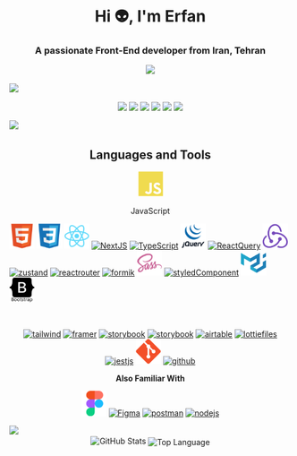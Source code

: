 <h1 align="center">Hi 👽, I'm Erfan</h1>
<h3 align="center">A passionate Front-End developer from Iran, Tehran</h3>

<p align="center">
  <img src="https://www.horizont.com.hr/posao/frontend-developer.gif">
</p>
<img src="https://user-images.githubusercontent.com/73097560/115834477-dbab4500-a447-11eb-908a-139a6edaec5c.gif">

<p align="center">
  <a href="https://codepen.io/erfanmalakouti"><img
      src="https://img.shields.io/badge/-codepen-black?style=for-the-badge&labelColor=f4f4f4&logo=codepen&logoColor=black&link=https://codepen.io/erfanmalakouti/"></a>
  <a href="https://t.me/Erfan_Malakouti"><img
      src="https://img.shields.io/badge/-Telegram-2CA5E0?style=for-the-badge&labelColor=f4f4f4&logo=telegram&logoColor=f4f4f4link=https://t.me/Erfan_Malakouti/"></a>
  <a href="mailto:erfan.malakuti@gmail.com"><img
      src="https://img.shields.io/badge/-Gmail-D14836?style=for-the-badge&labelColor=f4f4f4&logo=gmail&logoColor=D14836&link=mailto:erfan.malakuti@gmail.com/"></a>
  <a href="https://www.linkedin.com/in/erfan-malakouti"><img
      src="https://img.shields.io/badge/LinkedIn-0077B5?style=for-the-badge&labelColor=f4f4f4&logo=linkedin&logoColor=0077B5&link=https://www.linkedin.com/in/erfan-malakouti/"></a>
  <a href="https://wa.me/+989059163822"><img
      src="https://img.shields.io/badge/-WhatsApp-25D366?style=for-the-badge&labelColor=f4f4f4&logo=whatsapp&logoColor=25D366&link=https://wa.me/+989059163822/"></a>
  <a href="https://instagram.com/erfanvito"><img
      src="https://img.shields.io/badge/-Instagram-E4405F?style=for-the-badge&labelColor=f4f4f4&logo=instagram&logoColor=E4405F&link=https://instagram.com/erfanvito/"></a>
</p>

<img src="https://user-images.githubusercontent.com/73097560/115834477-dbab4500-a447-11eb-908a-139a6edaec5c.gif">

**<h2 align="center">Languages and Tools</h2>**

<p align="center">
  <div align="center">
   <a target="_blank" href="https://javascript.info/"><img
      src="https://raw.githubusercontent.com/devicons/devicon/master/icons/javascript/javascript-plain.svg"
      alt="JavaScript" width="45" height="45" /></a>
   <p>JavaScript</p>
  </div>  
  <a target="_blank" href="https://www.w3schools.com/html/"><img
      src="https://raw.githubusercontent.com/devicons/devicon/master/icons/html5/html5-original.svg" alt="HTML"
      width="45" height="45" /></a>
  <a target="_blank" href="https://www.w3schools.com/css/"><img
      src="https://raw.githubusercontent.com/devicons/devicon/master/icons/css3/css3-original.svg" alt="CSS" width="45"
      height="45" /></a>
  <a target="_blank" href="https://reactjs.org/"><img
      src="https://raw.githubusercontent.com/devicons/devicon/master/icons/react/react-original.svg" alt="ReactJS"
      width="45" height="45" /></a>
  <a target="_blank" href="https://nextjs.org/"><img
      src="https://d2nir1j4sou8ez.cloudfront.net/wp-content/uploads/2021/12/nextjs-boilerplate-logo.png" alt="NextJS"
      width="45" height="45" /></a>
  <a target="_blank" href="https://www.typescriptlang.org/"><img
      src="https://upload.wikimedia.org/wikipedia/commons/4/4c/Typescript_logo_2020.svg" alt="TypeScript"
      width="45" height="45" /></a>
  <a target="_blank" href="https://jquery.com/"><img
      src="https://raw.githubusercontent.com/devicons/devicon/master/icons/jquery/jquery-original-wordmark.svg"
      alt="jQuery" width="45" height="45" /></a>
  <a target="_blank" href="https://tanstack.com/query/latest"><img
      src="https://seeklogo.com/images/R/react-query-logo-1340EA4CE9-seeklogo.com.png" alt="ReactQuery"
      width="45" height="45" /></a>
  <a target="_blank" href="https://redux.js.org/"><img
      src="https://raw.githubusercontent.com/devicons/devicon/master/icons/redux/redux-original.svg" alt="Redux"
      width="45" height="45" /></a>
  <a target="_blank" href="https://github.com/pmndrs/zustand"><img
      src="https://repository-images.githubusercontent.com/180328715/fca49300-e7f1-11ea-9f51-cfd949b31560" alt="zustand"
      width="65" height="50" /></a>
   <a target="_blank" href="https://reactrouter.com/"><img
      src="https://www.svgrepo.com/show/354262/react-router.svg" alt="reactrouter"
      width="65" height="50" /></a>
  <a target="_blank" href="https://github.com/jaredpalmer/formik"><img
      src="https://user-images.githubusercontent.com/4060187/61057426-4e5a4600-a3c3-11e9-9114-630743e05814.png"
      alt="formik" width="45" height="45" /></a>
  <a target="_blank" href="https://sass-lang.com/"><img
      src="https://raw.githubusercontent.com/devicons/devicon/master/icons/sass/sass-original.svg" alt="Sass" width="45"
      height="45" /></a>
  <a target="_blank" href="https://styled-components.com/"><img
      src="https://www.daggala.com/static/228867c3668e439101821568a8a03b54/19ca5/sc.png" alt="styledComponent" width="45"
      height="45" /></a>
  <a target="_blank" href="https://material-ui.com/"><img
      src="https://raw.githubusercontent.com/devicons/devicon/master/icons/materialui/materialui-original.svg"
      alt="Material-UI" width="45" height="45" /></a>
  <a target="_blank" href="https://getbootstrap.com/"><img
      src="https://raw.githubusercontent.com/devicons/devicon/master/icons/bootstrap/bootstrap-plain-wordmark.svg"
      alt="Bootstrap" width="45" height="45" /></a>
 </p>
 </br>
 <p align="center">
  <a target="_blank" href="https://tailwindcss.com/"><img
      src="https://upload.wikimedia.org/wikipedia/commons/d/d5/Tailwind_CSS_Logo.svg" alt="tailwind" width="45"
      height="45" /></a>
  <a target="_blank" href="https://www.framer.com/motion/"><img
      src="https://user-images.githubusercontent.com/38039349/60953119-d3c6f300-a2fc-11e9-9596-4978e5d52180.png" alt="framer" width="45"
      height="45" /></a>
  <a target="_blank" href="https://storybook.js.org/"><img
      src="https://avatars.githubusercontent.com/u/22632046?s=280&v=4"
      alt="storybook" width="45" height="45" /></a>
  <a target="_blank" href="https://www.chartjs.org/"><img
      src="https://www.chartjs.org/img/chartjs-logo.svg"
      alt="storybook" width="45" height="45" /></a>
  <a target="_blank" href="https://www.airtable.com/"><img
      src="https://www.svgrepo.com/show/353383/airtable.svg"
      alt="airtable" width="45" height="45" /></a>
   <a target="_blank" href="https://lottiefiles.com/"><img
      src="https://image.winudf.com/v2/image1/Y29tLmxvdHRpZWZpbGVzLmFwcF9pY29uXzE2NTE0MDg5NjhfMDE1/icon.png?fakeurl=1&h=240&type=webp" alt="lottiefiles" width="45"
      height="45" /></a>
  <a target="_blank" href="https://jestjs.io/docs/tutorial-react"><img
      src="https://avatars.githubusercontent.com/u/103283236?s=280&v=4" alt="jestjs" width="45"
      height="45" /></a>
  <a target="_blank" href="https://git-scm.com/"><img
      src="https://raw.githubusercontent.com/devicons/devicon/master/icons/git/git-plain.svg" alt="git" width="45"
      height="45" /></a>
  <a target="_blank" href="https://github.com/"><img
      src="https://qph.cf2.quoracdn.net/main-qimg-729a22aba98d1235fdce4883accaf81e" alt="github" width="45"
      height="45" /></a>
</p>

**<p align="center">Also Familiar With</p>**

<p align="center">
  <a target="_blank" href="https://www.figma.com/"><img
      src="https://raw.githubusercontent.com/devicons/devicon/master/icons/figma/figma-original.svg" alt="Figma"
      width="45" height="45" /></a>
  <a target="_blank" href="https://www.adobe.com/products/xd.html"><img
      src="https://upload.wikimedia.org/wikipedia/commons/d/dc/Adobe_Experience_Design_logo.svg" alt="Figma"
      width="45" height="45" /></a>
  <a target="_blank" href="https://www.postman.com/"><img
      src="https://static-00.iconduck.com/assets.00/postman-icon-497x512-beb7sy75.png" alt="postman" width="45"
      height="45" /></a>
  <a target="_blank" href="https://nodejs.org/en"><img
      src="https://cdn-icons-png.flaticon.com/512/5968/5968322.png" alt="nodejs" width="45"
      height="45" /></a>
</p>

<img src="https://user-images.githubusercontent.com/73097560/115834477-dbab4500-a447-11eb-908a-139a6edaec5c.gif">

<div align="center">
  <img alt="GitHub Stats" align="top" width="65%" height="240px" src="https://github-readme-stats.vercel.app/api?username=ErfanMalakouti&theme=highcontrast" />
  <img alt="Top Language" align="center" width="32%" height="240px" src="https://github-readme-stats.vercel.app/api/top-langs/?username=ErfanMalakouti&langs_count=4&theme=highcontrast" />
</div>
